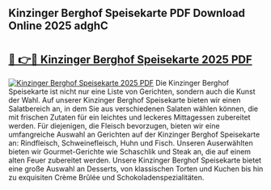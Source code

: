 ## Kinzinger Berghof Speisekarte PDF Download Online 2025 adghC

# <h2><a href="http://gc5wml.nevu.top/?p=Kinzinger+Berghof+Speisekarte">🔗 👉🔴 Kinzinger Berghof Speisekarte 2025 PDF</a></h2>

[![Kinzinger Berghof Speisekarte 2025 PDF](https://i.imgur.com/dBaPXMq.png)](http://gc5wml.nevu.top/?p=Kinzinger+Berghof+Speisekarte)
Die Kinzinger Berghof Speisekarte ist nicht nur eine Liste von Gerichten, sondern auch die Kunst der Wahl. Auf unserer Kinzinger Berghof Speisekarte bieten wir einen Salatbereich an, in dem Sie aus verschiedenen Salaten wählen können, die mit frischen Zutaten für ein leichtes und leckeres Mittagessen zubereitet werden. Für diejenigen, die Fleisch bevorzugen, bieten wir eine umfangreiche Auswahl an Gerichten auf der Kinzinger Berghof Speisekarte an: Rindfleisch, Schweinefleisch, Huhn und Fisch. Unseren Auserwählten bieten wir Gourmet-Gerichte wie Schaschlik und Steak an, die auf einem alten Feuer zubereitet werden. Unsere Kinzinger Berghof Speisekarte bietet eine große Auswahl an Desserts, von klassischen Torten und Kuchen bis hin zu exquisiten Crème Brûlée und Schokoladenspezialitäten.
